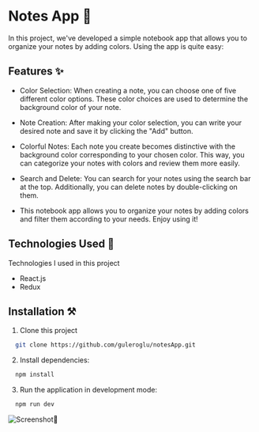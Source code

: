 # Notes App 📝

In this project, we've developed a simple notebook app that allows you to organize your notes by adding colors. Using the app is quite easy:

## Features ✨

- Color Selection: When creating a note, you can choose one of five different color options. These color choices are used to determine the background color of your note.

- Note Creation: After making your color selection, you can write your desired note and save it by clicking the "Add" button.

- Colorful Notes: Each note you create becomes distinctive with the background color corresponding to your chosen color. This way, you can categorize your notes with colors and review them more easily.

- Search and Delete: You can search for your notes using the search bar at the top. Additionally, you can delete notes by double-clicking on them.

- This notebook app allows you to organize your notes by adding colors and filter them according to your needs. Enjoy using it!

## Technologies Used 🚀

Technologies I used in this project

- React.js
- Redux

## Installation ⚒️

1. Clone this project

```bash
  git clone https://github.com/guleroglu/notesApp.git
```

2. Install dependencies:

```bash
  npm install
```

3. Run the application in development mode:

```bash
  npm run dev
```

![Screenshot📸](https://i.ibb.co/0Y5NLH2/Screenshot-2023-12-10-223817.png)
